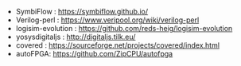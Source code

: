 * SymbiFlow : https://symbiflow.github.io/
* Verilog-perl : https://www.veripool.org/wiki/verilog-perl
* logisim-evolution : https://github.com/reds-heig/logisim-evolution
* yosysdigitaljs : http://digitaljs.tilk.eu/
* covered : https://sourceforge.net/projects/covered/index.html
* autoFPGA: https://github.com/ZipCPU/autofpga

